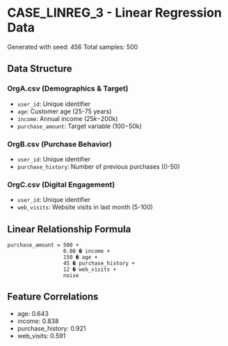# CASE_LINREG_3 - Linear Regression Data

Generated with seed: 456
Total samples: 500

## Data Structure

### OrgA.csv (Demographics & Target)
- `user_id`: Unique identifier
- `age`: Customer age (25-75 years)
- `income`: Annual income ($25k-$200k)
- `purchase_amount`: Target variable ($100-$50k)

### OrgB.csv (Purchase Behavior)
- `user_id`: Unique identifier
- `purchase_history`: Number of previous purchases (0-50)

### OrgC.csv (Digital Engagement)
- `user_id`: Unique identifier
- `web_visits`: Website visits in last month (5-100)

## Linear Relationship Formula

```
purchase_amount = 500 + 
                  0.08 � income + 
                  150 � age + 
                  45 � purchase_history + 
                  12 � web_visits + 
                  noise
```

## Feature Correlations

- age: 0.643
- income: 0.838
- purchase_history: 0.921
- web_visits: 0.591
